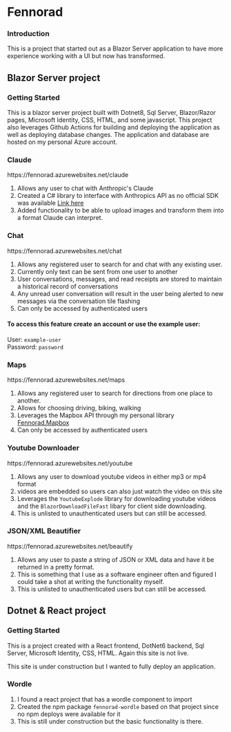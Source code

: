 <h1> Fennorad </h1>

<h3> Introduction </h3>
This is a project that started out as a Blazor Server application to have more experience working with a UI but now has transformed. <br>


## Blazor Server project

<h3> Getting Started </h3>
This is a blazor server project built with Dotnet8, Sql Server, Blazor/Razor pages, Microsoft Identity, CSS, HTML, and some javascript. This project also leverages Github Actions for building and deploying the application as well as deploying database changes. The application and database are hosted on my personal Azure account.

<h3> Claude </h3>  
https://fennorad.azurewebsites.net/claude  

1) Allows any user to chat with Anthropic's Claude
2) Created a C# library to interface with Anthropics API as no official SDK was available [Link here](https://github.com/fernando-napier/Fennorad.AnthropicClient)
3) Added functionality to be able to upload images and transform them into a format Claude can interpret.

<h3> Chat </h3>  
https://fennorad.azurewebsites.net/chat

1) Allows any registered user to search for and chat with any existing user.
2) Currently only text can be sent from one user to another
3) User conversations, messages, and read receipts are stored to maintain a historical record of conversations
4) Any unread user conversation will result in the user being alerted to new messages via the conversation tile flashing
5) Can only be accessed by authenticated users

#### To access this feature create an account or use the example user:

User: `example-user`  
Password: `password` 

<h3> Maps </h3>
https://fennorad.azurewebsites.net/maps

1) Allows any registered user to search for directions from one place to another.
2) Allows for choosing driving, biking, walking
3) Leverages the Mapbox API through my personal library [Fennorad.Mapbox](https://github.com/fernando-napier/Fennorad.Mapbox)
4) Can only be accessed by authenticated users

<h3> Youtube Downloader </h3>
https://fennorad.azurewebsites.net/youtube

1) Allows any user to download youtube videos in either mp3 or mp4 format
2) videos are embedded so users can also just watch the video on this site
3) Leverages the `YoutubeExplode` library for downloading youtube videos and the `BlazorDownloadFileFast` libary for client side downloading.
4) This is unlisted to unauthenticated users but can still be accessed.

<h3> JSON/XML Beautifier </h3>
https://fennorad.azurewebsites.net/beautify

1) Allows any user to paste a string of JSON or XML data and have it be returned in a pretty format.
2) This is something that I use as a software engineer often and figured I could take a shot at writing the functionality myself.
3) This is unlisted to unauthenticated users but can still be accessed.

## Dotnet & React project

<h3> Getting Started </h3>
This is a project created with a React frontend, DotNet6 backend, Sql Server, Microsoft Identity, CSS, HTML.
Again this site is not live.

This site is under construction but I wanted to fully deploy an application.

<h3> Wordle </h3>

1) I found a react project that has a wordle component to import
2) Created the npm package `fennorad-wordle` based on that project since no npm deploys were available for it
3) This is still under construction but the basic functionality is there.
